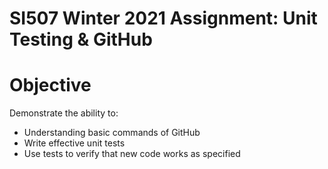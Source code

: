# SI507 Winter 2021 Assignment: Unit Testing & GitHub

# Objective
Demonstrate the ability to:
* Understanding basic commands of GitHub
* Write effective unit tests
* Use tests to verify that new code works as specified
